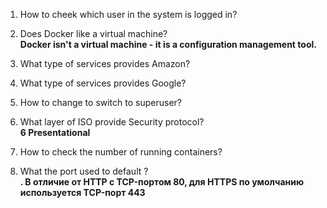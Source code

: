 1. How to cheek which user in the system is logged in?

2. Does Docker like a virtual machine?  
__Docker isn't a virtual machine - it is a configuration management tool.__

3. What type of services provides Amazon?  

4. What type of services provides Google?

5. How to change to switch to superuser? 

6. What layer of ISO provide Security protocol?  
__6 Presentational__

7. How to check the number of running containers? 

8. What the port used to default ?  
__. В отличие от HTTP с TCP-портом 80, для HTTPS по умолчанию используется TCP-порт 443__  
